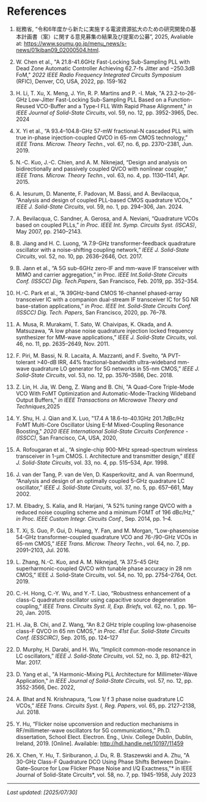 # References

1. 総務省, “令和6年度から新たに実施する電波資源拡大のための研究開発の基本計画書（案）に関する意見募集の結果及び提案の公募”, 2025, Avaliable at: https://www.soumu.go.jp/menu_news/s-news/01kiban09_02000504.html.

2. W. Chen et al., "A 21.8-41.6GHz Fast-Locking Sub-Sampling PLL with Dead Zone Automatic Controller Achieving 62.7-fs Jitter and −250.3dB FoM," *2022 IEEE Radio Frequency Integrated Circuits Symposium* (RFIC), Denver, CO, USA, 2022, pp. 159-162

3. H. Li, T. Xu, X. Meng, J. Yin, R. P. Martins and P. -I. Mak, "A 23.2-to-26-GHz Low-Jitter Fast-Locking Sub-Sampling PLL Based on a Function-Reused VCO-Buffer and a Type-I FLL With Rapid Phase Alignment," *in IEEE Journal of Solid-State Circuits*, vol. 59, no. 12, pp. 3952-3965, Dec. 2024

4. X. Yi et al., “A 93.4–104.8-GHz 57-mW fractional-N cascaded PLL with true in-phase injection-coupled QVCO in 65-nm CMOS technology,” *IEEE Trans. Microw. Theory Techn.*, vol. 67, no. 6, pp. 2370–2381, Jun. 2019.
   
5. N.-C. Kuo, J.-C. Chien, and A. M. Niknejad, “Design and analysis on bidirectionally and passively coupled QVCO with nonlinear coupler,” *IEEE Trans. Microw. Theory Techn.*, vol. 63, no. 4, pp. 1130–1141, Apr. 2015. 
6. A. Iesurum, D. Manente, F. Padovan, M. Bassi, and A. Bevilacqua, “Analysis and design of coupled PLL-based CMOS quadrature VCOs,” *IEEE J. Solid-State Circuits*, vol. 59, no. 1, pp. 294–306, Jan. 2024. 
7. A. Bevilacqua, C. Sandner, A. Gerosa, and A. Neviani, “Quadrature VCOs based on coupled PLLs,” *in Proc. IEEE Int. Symp. Circuits Syst. (ISCAS)*, May 2007, pp. 2140–2143. 
8. B. Jiang and H. C. Luong, “A 7.9-GHz transformer-feedback quadrature oscillator with a noise-shifting coupling network,” *IEEE J. Solid-State Circuits*, vol. 52, no. 10, pp. 2636–2646, Oct. 2017. 
9.  B. Jann et al., “A 5G sub-6GHz zero-IF and mm-wave IF transceiver with MIMO and carrier aggregation,” in Proc. *IEEE Int.Solid-State Circuits Conf. (ISSCC) Dig. Tech.Papers*, San Francisco, Feb. 2019, pp. 352–354. 
10.  H.-C. Park et al., “A 39GHz-band CMOS 16-channel phased-array transceiver IC with a companion dual-stream IF transceiver IC for 5G NR base-station applications,” *in Proc. IEEE Int. Solid-State Circuits Conf. (ISSCC) Dig. Tech. Papers*, San
Francisco, 2020, pp. 76–78.
11.   A. Musa, R. Murakami, T. Sato, W. Chaivipas, K. Okada, and A. Matsuzawa, “A low phase noise quadrature injection locked frequency synthesizer for MM-wave applications,” *IEEE J. Solid-State Circuits*, vol. 46, no. 11, pp. 2635–2649, Nov. 2011.
12.   F. Piri, M. Bassi, N. R. Lacaita, A. Mazzanti, and F. Svelto, “A PVT-tolerant >40-dB IRR, 44% fractional-bandwidth ultra-wideband mm-wave quadrature LO generator for 5G networks in 55-nm CMOS,” *IEEE J. Solid-State Circuits*, vol. 53, no. 12, pp. 3576–3586, Dec. 2018.
13.   Z. Lin, H. Jia, W. Deng, Z. Wang and B. Chi, "A Quad-Core Triple-Mode VCO With FoMT Optimization and Automatic-Mode-Tracking Wideband Output Buffers," *in IEEE Transactions on Microwave Theory and Techniques*,2025

14. Y. Shu, H. J. Qian and X. Luo, "17.4 A 18.6-to-40.1GHz 201.7dBc/Hz FoMT Multi-Core Oscillator Using E-M Mixed-Coupling Resonance Boosting," *2020 IEEE International Solid-State Circuits Conference - (ISSCC)*, San Francisco, CA, USA, 2020,

15. A. Rofougaran et al., “A single-chip 900-MHz spread-spectrum wireless transceiver in 1-μm CMOS. I. Architecture and transmitter design,” *IEEE J. Solid-State Circuits*, vol. 33, no. 4, pp. 515–534, Apr. 1998. 
16.  J. van der Tang, P. van de Ven, D. Kasperkovitz, and A. van Roermund, “Analysis and design of an optimally coupled 5-GHz quadrature LC oscillator,”  *IEEE J. Solid-State Circuits*, vol. 37, no. 5, pp. 657–661, May 2002. 
17.  M. Elbadry, S. Kalia, and R. Harjani, “A 52% tuning range QVCO with a reduced noise coupling scheme and a minimum FOMT of 196 dBc/Hz,” *in Proc. IEEE Custom Integr. Circuits Conf.*, Sep. 2014, pp. 1–4.

18. T. Xi, S. Guo, P. Gui, D. Huang, Y. Fan, and M. Morgan, “Low-phasenoise 54-GHz transformer-coupled quadrature VCO and 76-/90-GHz VCOs in 65-nm CMOS,” *IEEE Trans. Microw. Theory Techn.*, vol. 64, no. 7, pp. 2091–2103, Jul. 2016.

19. L. Zhang, N.-C. Kuo, and A. M. Niknejad, “A 37.5–45 GHz superharmonic-coupled QVCO with tunable phase accuracy in 28 nm CMOS,” IEEE J. Solid-State Circuits, vol. 54, no. 10, pp. 2754–2764, Oct. 2019.
20. C.-H. Hong, C.-Y. Wu, and Y.-T. Liao, “Robustness enhancement of a class-C quadrature oscillator using capacitive source degeneration coupling,” *IEEE Trans. Circuits Syst. II, Exp. Briefs*, vol. 62, no. 1, pp. 16–20, Jan. 2015.
21. H. Jia, B. Chi, and Z. Wang, “An 8.2 GHz triple coupling low-phasenoise class-F QVCO in 65 nm CMOS,” *in Proc. 41st Eur. Solid-State Circuits Conf. (ESSCIRC)*, Sep. 2015, pp. 124–127
22. D. Murphy, H. Darabi, and H. Wu, “Implicit common-mode resonance in LC oscillators,” *IEEE J. Solid-State Circuits*, vol. 52, no. 3, pp. 812–821, Mar. 2017.
23. D. Yang et al., "A Harmonic-Mixing PLL Architecture for Millimeter-Wave Application," *in IEEE Journal of Solid-State Circuits*, vol. 57, no. 12, pp. 3552-3566, Dec. 2022,

24. A. Bhat and N. Krishnapura, “Low 1/ f 3 phase noise quadrature LC VCOs,” *IEEE Trans. Circuits Syst. I, Reg. Papers*, vol. 65, pp. 2127–2138, Jul. 2018.


25. Y. Hu, “Flicker noise upconversion and reduction mechanisms in RF/millimeter-wave oscillators for 5G communications,” Ph.D. dissertation, School Elect. Electron. Eng., Univ. College Dublin, Dublin, Ireland, 2019. [Online]. Available: http://hdl.handle.net/10197/11459

26. X. Chen, Y. Hu, T. Siriburanon, J. Du, R. B. Staszewski and A. Zhu, "A 30-GHz Class-F Quadrature DCO Using Phase Shifts Between Drain–Gate–Source for Low Flicker Phase Noise and I/Q Exactness,"* in IEEE Journal of Solid-State Circuits*, vol. 58, no. 7, pp. 1945-1958, July 2023





---

*Last updated: [2025/07/30]*
